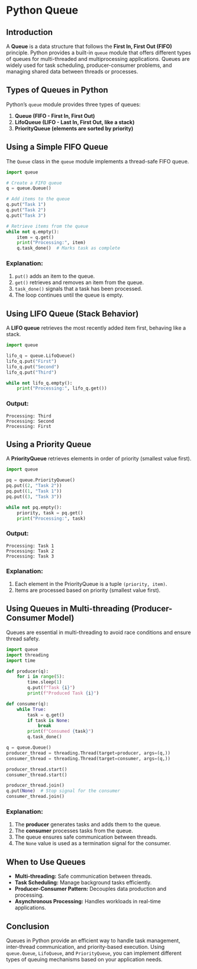 # Python Queue

## Introduction

A **Queue** is a data structure that follows the **First In, First Out (FIFO)** principle. Python provides a built-in `queue` module that offers different types of queues for multi-threaded and multiprocessing applications. Queues are widely used for task scheduling, producer-consumer problems, and managing shared data between threads or processes.

## Types of Queues in Python

Python’s `queue` module provides three types of queues:
1. **Queue (FIFO - First In, First Out)**
2. **LifoQueue (LIFO - Last In, First Out, like a stack)**
3. **PriorityQueue (elements are sorted by priority)**

## Using a Simple FIFO Queue

The `Queue` class in the `queue` module implements a thread-safe FIFO queue.

```python
import queue

# Create a FIFO queue
q = queue.Queue()

# Add items to the queue
q.put("Task 1")
q.put("Task 2")
q.put("Task 3")

# Retrieve items from the queue
while not q.empty():
    item = q.get()
    print("Processing:", item)
    q.task_done()  # Marks task as complete
```

### Explanation:
1. `put()` adds an item to the queue.
2. `get()` retrieves and removes an item from the queue.
3. `task_done()` signals that a task has been processed.
4. The loop continues until the queue is empty.

## Using LIFO Queue (Stack Behavior)

A **LIFO queue** retrieves the most recently added item first, behaving like a stack.

```python
import queue

lifo_q = queue.LifoQueue()
lifo_q.put("First")
lifo_q.put("Second")
lifo_q.put("Third")

while not lifo_q.empty():
    print("Processing:", lifo_q.get())
```

### Output:
```
Processing: Third
Processing: Second
Processing: First
```

## Using a Priority Queue

A **PriorityQueue** retrieves elements in order of priority (smallest value first).

```python
import queue

pq = queue.PriorityQueue()
pq.put((2, "Task 2"))
pq.put((1, "Task 1"))
pq.put((3, "Task 3"))

while not pq.empty():
    priority, task = pq.get()
    print("Processing:", task)
```

### Output:
```
Processing: Task 1
Processing: Task 2
Processing: Task 3
```

### Explanation:
1. Each element in the PriorityQueue is a tuple `(priority, item)`.
2. Items are processed based on priority (smallest value first).

## Using Queues in Multi-threading (Producer-Consumer Model)

Queues are essential in multi-threading to avoid race conditions and ensure thread safety.

```python
import queue
import threading
import time

def producer(q):
    for i in range(5):
        time.sleep(1)
        q.put(f"Task {i}")
        print(f"Produced Task {i}")

def consumer(q):
    while True:
        task = q.get()
        if task is None:
            break
        print(f"Consumed {task}")
        q.task_done()

q = queue.Queue()
producer_thread = threading.Thread(target=producer, args=(q,))
consumer_thread = threading.Thread(target=consumer, args=(q,))

producer_thread.start()
consumer_thread.start()

producer_thread.join()
q.put(None)  # Stop signal for the consumer
consumer_thread.join()
```

### Explanation:
1. The **producer** generates tasks and adds them to the queue.
2. The **consumer** processes tasks from the queue.
3. The queue ensures safe communication between threads.
4. The `None` value is used as a termination signal for the consumer.

## When to Use Queues

- **Multi-threading:** Safe communication between threads.
- **Task Scheduling:** Manage background tasks efficiently.
- **Producer-Consumer Pattern:** Decouples data production and processing.
- **Asynchronous Processing:** Handles workloads in real-time applications.

## Conclusion

Queues in Python provide an efficient way to handle task management, inter-thread communication, and priority-based execution. Using `queue.Queue`, `LifoQueue`, and `PriorityQueue`, you can implement different types of queuing mechanisms based on your application needs.

